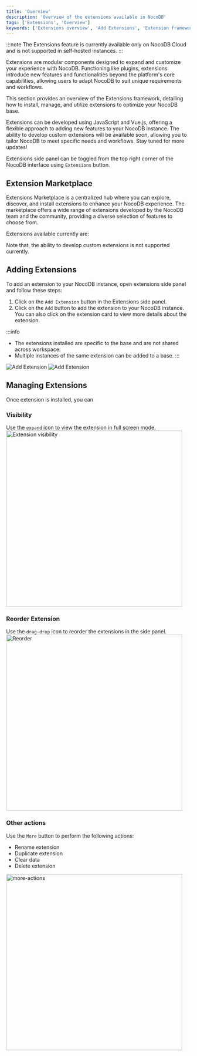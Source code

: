 ```yaml
---
title: 'Overview'
description: 'Overview of the extensions available in NocoDB'
tags: ['Extensions', 'Overview']
keywords: ['Extensions overview', 'Add Extensions', 'Extension framework', 'Extension settings']
---
```


:::note
The Extensions feature is currently available only on NocoDB Cloud and is not supported in self-hosted instances.
:::

Extensions are modular components designed to expand and customize your experience with NocoDB. Functioning like plugins, extensions introduce new features and functionalities beyond the platform's core capabilities, allowing users to adapt NocoDB to suit unique requirements and workflows.

This section provides an overview of the Extensions framework, detailing how to install, manage, and utilize extensions to optimize your NocoDB base.

[//]: # (- [Extension Marketplace]&#40;overview#extension-marketplace&#41;)

[//]: # (- [Add Extensions]&#40;overview#adding-extensions&#41;)

[//]: # (- [Manage Extensions]&#40;overview#managing-extensions&#41;)

Extensions can be developed using JavaScript and Vue.js, offering a flexible approach to adding new features to your NocoDB instance. The ability to develop custom extensions will be available soon, allowing you to tailor NocoDB to meet specific needs and workflows. Stay tuned for more updates!

Extensions side panel can be toggled from the top right corner of the NocoDB interface using `Extensions` button.

[//]: # (![Extensions side panel]&#40;/img/v2/extensions/extensions-side-panel.png&#41;)

## Extension Marketplace

Extensions Marketplace is a centralized hub where you can explore, discover, and install extensions to enhance your NocoDB experience. The marketplace offers a wide range of extensions developed by the NocoDB team and the community, providing a diverse selection of features to choose from.

Extensions available currently are:

[//]: # (- [Data Exporter]&#40;/extensions/data-exporter&#41;)

[//]: # (- [Import CSV]&#40;/extensions/import-csv&#41;)

Note that, the ability to develop custom extensions is not supported currently.

## Adding Extensions

To add an extension to your NocoDB instance, open extensions side panel and follow these steps:
1. Click on the `Add Extension` button in the Extensions side panel.
2. Click on the `Add` button to add the extension to your NocoDB instance. You can also click on the extension card to view more details about the extension.

:::info
- The extensions installed are specific to the base and are not shared across workspace.
- Multiple instances of the same extension can be added to a base.
:::

![Add Extension](/img/v2/extensions/add-extension-1.png)
![Add Extension](/img/v2/extensions/add-extension-2.png)

## Managing Extensions

Once extension is installed, you can

### Visibility
Use the `expand` icon to view the extension in full screen mode.
<img src="/img/v2/extensions/expand.png" alt="Extension visibility" width="480"/>

### Reorder Extension
Use the `drag-drop` icon to reorder the extensions in the side panel.
<img src="/img/v2/extensions/reorder.png" alt="Reorder" width="480"/>

### Other actions
Use the `More` button to perform the following actions:
- Rename extension
- Duplicate extension
- Clear data 
- Delete extension
<img src="/img/v2/extensions/more-actions.png" alt="more-actions" width="480"/>

